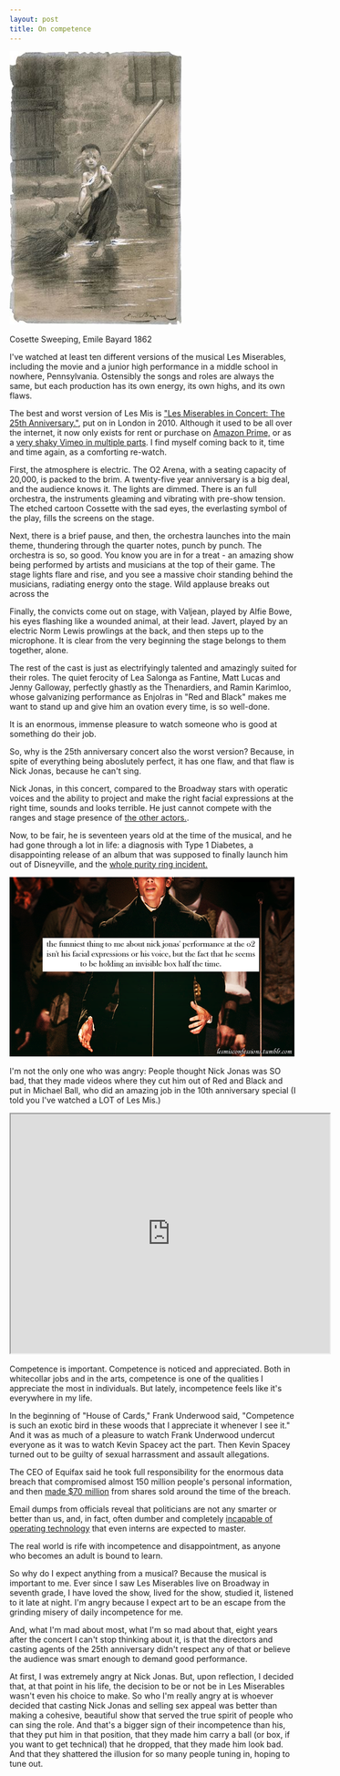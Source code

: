 ```yaml
---
layout: post
title: On competence
---
```


<meta name="twitter:card" content="summary" />
<meta name="twitter:site" content="@vboykis" />
<meta name="twitter:title" content="On competence" />
<meta name="twitter:description" content="I just want to watch my Les Miserables in peace." />
<meta name="twitter:image" content="https://raw.githubusercontent.com/vkblog/vkblog.github.io/master/public/img/cosette.jpg" />

![](https://raw.githubusercontent.com/vkblog/vkblog.github.io/master/public/img/cosette.jpg)

Cosette Sweeping, Emile Bayard 1862

I've watched at least ten different versions of the musical Les Miserables, including the movie and a junior high performance in a middle school in nowhere, Pennsylvania.  Ostensibly the songs and roles are always the same, but each production has its own energy, its own highs, and its own flaws. 

The best and worst version of Les Mis is ["Les Miserables in Concert: The 25th Anniversary."](https://en.wikipedia.org/wiki/Les_Mis%C3%A9rables_in_Concert:_The_25th_Anniversary), put on in London in 2010. Although it used to be all over the internet, it now only exists for rent or purchase on [Amazon Prime,](https://www.amazon.com/Miserables-Musical-Event-Lifetime/dp/B004I2K4DY) or as a [very shaky Vimeo in multiple parts](https://vimeo.com/212310644). I find myself coming back to it, time and time again, as a comforting re-watch. 

First, the atmosphere is electric.  The O2 Arena, with a seating capacity of 20,000, is packed to the brim.  A twenty-five year anniversary is a big deal, and the audience knows it. The lights are dimmed.  There is an full orchestra, the instruments gleaming and vibrating with pre-show tension.   The etched cartoon Cossette with the sad eyes, the everlasting symbol of the play, fills the screens on the stage. 

Next, there is a brief pause, and then, the orchestra launches into the main theme, thundering through the quarter notes, punch by punch.  The orchestra is so, so good. You know you are in for a treat - an amazing show being performed by artists and musicians at the top of their game. The stage lights flare and rise, and you see a massive choir standing behind the musicians, radiating energy onto the stage. Wild applause breaks out across the 

Finally, the convicts come out on stage, with Valjean, played by Alfie Bowe, his eyes flashing like a wounded animal, at their lead. Javert, played by an electric Norm Lewis prowlings at the back, and then steps up to the microphone. It is clear from the very beginning the stage belongs to them together, alone. 

The rest of the cast is just as electrifyingly talented and amazingly suited for their roles. The quiet ferocity of Lea Salonga as Fantine, Matt Lucas and Jenny Galloway, perfectly ghastly as the Thenardiers, and Ramin Karimloo, whose galvanizing performance as Enjolras in "Red and Black" makes me want to stand up and give him an ovation every time, is so well-done. 

It is an enormous, immense pleasure to watch someone who is good at something do their job. 

So, why is the 25th anniversary concert also the worst version? Because, in spite of everything being aboslutely perfect, it has one flaw, and that flaw is Nick Jonas, because he can't sing.

Nick Jonas, in this concert, compared to the Broadway stars with operatic voices and the ability to project and make the right facial expressions at the right time, sounds and looks terrible. He just cannot compete with the ranges and stage presence of [the other actors.](http://lesmisconfessions.tumblr.com/post/18751671432/the-best-thing-about-nick-jonas-marius-is-that).

Now, to be fair, he is seventeen years old at the time of the musical, and he had gone through a lot in life: a diagnosis with Type 1 Diabetes, a disappointing release of an album that was supposed to finally launch him out of Disneyville, and the [whole purity ring incident.](https://www.usmagazine.com/celebrity-news/news/nick-jonas-on-his-purity-ring-i-didnt-have-a-full-understanding-w201086/) 

![nick-jonas-box](https://raw.githubusercontent.com/vkblog/vkblog.github.io/master/public/img/tumblr_mfm457v80v1r39f1bo1_500.png)

I'm not the only one who was angry: People thought Nick Jonas was SO bad, that they made videos where they cut him out of Red and Black and put in Michael Ball, who did an amazing job in the 10th anniversary special (I told you I've watched a LOT of Les Mis.)

<iframe width="560" height="420" src="http://www.youtube.com/embed/hwvQlfqnhE4?color=white&theme=light"></iframe>  

Competence is important. Competence is noticed and appreciated. Both in whitecollar jobs and in the arts, competence is one of the qualities I appreciate the most in individuals. But lately, incompetence feels like it's everywhere in my life. 

In the beginning of "House of Cards," Frank Underwood said, "Competence is such an exotic bird in these woods that I appreciate it whenever I see it." And it was as much of a pleasure to watch Frank Underwood undercut everyone as it was to watch Kevin Spacey act the part. Then Kevin Spacey turned out to be guilty of sexual harrassment and assault allegations. 

The CEO of Equifax said he took full responsibility for the enormous data breach that compromised almost 150 million people's personal information, and then [made $70 million](https://gizmodo.com/equifax-investigation-clears-execs-who-dumped-stock-bef-1820127634) from shares sold around the time of the breach. 

Email dumps from officials reveal that politicians are not any smarter or better than us, and, in fact, often dumber and completely [incapable of operating technology](https://arstechnica.com/tech-policy/2018/02/how-manaforts-inability-to-convert-a-word-doc-to-pdf-helped-prosecutors/) that even interns are expected to master. 

The real world is rife with incompetence and disappointment, as anyone who becomes an adult is bound to learn. 

So why do I expect anything from a musical? Because the musical is important to me. Ever since I saw Les Miserables live on Broadway in seventh grade, I have loved the show, lived for the show, studied it, listened to it late at night. I'm angry because I expect art to be an escape from the grinding misery of daily incompetence for me. 

And, what I'm mad about most, what I'm so mad about that, eight years after the concert I can't stop thinking about it,  is that the directors and casting agents of the 25th anniversary didn't respect any of that or believe the audience was smart enough to demand good performance.  

At first, I was extremely angry at Nick Jonas. But, upon reflection, I decided that, at that point in his life, the decision to be or not be in Les Miserables wasn't even his choice to make. So who I'm really angry at is whoever decided that casting Nick Jonas and selling sex appeal was better than making a cohesive, beautiful show that served the true spirit of people who can sing the role. And that's a bigger sign of their incompetence than his, that they put him in that position, that they made him carry a ball (or box, if you want to get technical) that he dropped, that they made him look bad. And that they shattered the illusion for so many people tuning in, hoping to tune out. 
